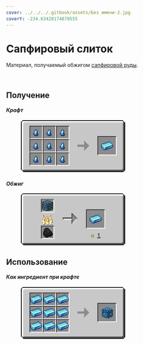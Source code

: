 ```yaml
---
cover: ../../../.gitbook/assets/Без имени-2.jpg
coverY: -234.63428174878555
---
```


# Сапфировый слиток

Материал, получаемый обжигом [сапфировой руды](../../rudy/sapfirovaya-ruda.md).

<figure><img src="https://github.com/Nekalot/miko-gitbook-1/blob/main/.gitbook/assets/blue_ore_ingot%20(1).png" alt=""><figcaption></figcaption></figure>

## Получение

#### _Крафт_

<figure><img src="../../../.gitbook/assets/Новый проект.png" alt=""><figcaption></figcaption></figure>

#### _Обжиг_

<figure><img src="../../../.gitbook/assets/blue_ore_ingot_result.gif" alt=""><figcaption></figcaption></figure>

## Использование

#### _Как ингредиент при крафте_

<figure><img src="../../../.gitbook/assets/blue_ore_block_result-x1.png" alt=""><figcaption></figcaption></figure>
